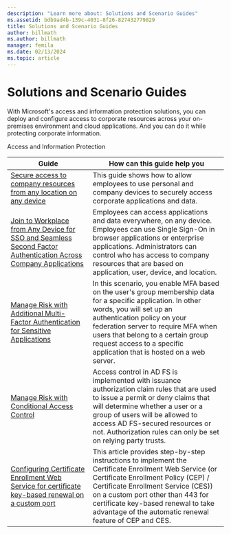 ```yaml
---
description: "Learn more about: Solutions and Scenario Guides"
ms.assetid: bdb9ad4b-139c-4031-8f26-827432779829
title: Solutions and Scenario Guides
author: billmath
ms.author: billmath
manager: femila
ms.date: 02/13/2024
ms.topic: article
---
```


# Solutions and Scenario Guides


With Microsoft's access and information protection solutions, you can deploy and configure access to corporate resources across your on-premises environment and cloud applications. And you can do it while protecting corporate information.

Access and Information Protection

|Guide|How can this guide help you
|-----|-----
| [Secure access to company resources from any location on any device](/previous-versions/windows/it-pro/solutions-guidance/dn550982(v=ws.11))|This guide shows how to allow employees to use personal and company devices to securely access corporate applications and data.
| [Join to Workplace from Any Device for SSO and Seamless Second Factor Authentication Across Company Applications](../ad-fs/operations/join-to-workplace-from-any-device-for-sso-and-seamless-second-factor-authentication-across-company-applications.md) | Employees can access applications and data everywhere, on any device. Employees can use Single Sign-On in browser applications or enterprise applications. Administrators can control who has access to company resources that are based on application, user, device, and location.
| [Manage Risk with Additional Multi-Factor Authentication for Sensitive Applications](../ad-fs/operations/manage-risk-with-additional-multi-factor-authentication-for-sensitive-applications.md)| In this scenario, you enable MFA based on the user's group membership data for a specific application. In other words, you will set up an authentication policy on your federation server to require MFA when users that belong to a certain group request access to a specific application that is hosted on a web server.
| [Manage Risk with Conditional Access Control](../ad-fs/operations/manage-risk-with-conditional-access-control.md) | Access control in AD FS is implemented with issuance authorization claim rules that are used to issue a permit or deny claims that will determine whether a user or a group of users will be allowed to access AD FS-secured resources or not. Authorization rules can only be set on relying party trusts.
|[Configuring Certificate Enrollment Web Service for certificate key-based renewal on a custom port](certificate-enrollment-certificate-key-based-renewal.md)|This article provides step-by-step instructions to implement the Certificate Enrollment Web Service (or Certificate Enrollment Policy (CEP) / Certificate Enrollment Service (CES)) on a custom port other than 443 for certificate key-based renewal to take advantage of the automatic renewal feature of CEP and CES. |
